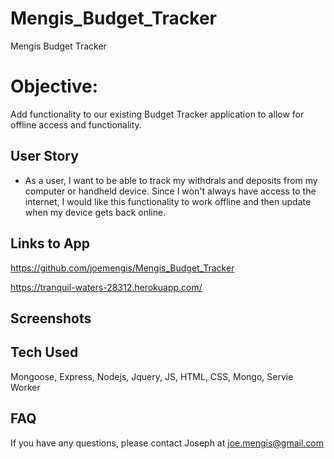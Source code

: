 # Mengis_Budget_Tracker
Mengis Budget Tracker

# Objective: 
Add functionality to our existing Budget Tracker application to allow for offline access and functionality.

## User Story
* As a user, I want to be able to track my withdrals and deposits from my computer or handheld device.  Since I won't always have access to the internet, I would like this functionality to work offline and then update when my device gets back online.

## Links to App
https://github.com/joemengis/Mengis_Budget_Tracker

https://tranquil-waters-28312.herokuapp.com/

## Screenshots



## Tech Used
Mongoose, Express, Nodejs, Jquery, JS, HTML, CSS, Mongo, Servie Worker

## FAQ
If you have any questions, please contact Joseph at joe.mengis@gmail.com
